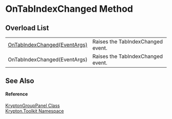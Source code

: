 # OnTabIndexChanged Method


## Overload List
<table>
<tr>
<td><a href="011cdacb-c5c1-4723-fde2-7f08dc8926a2.md">OnTabIndexChanged(EventArgs)</a></td>
<td>Raises the TabIndexChanged event.</td></tr>
<tr>
<td>OnTabIndexChanged(EventArgs)</td>
<td>Raises the TabIndexChanged event.</td></tr>
</table>

## See Also


#### Reference
<a href="70824414-2ab5-633e-5d48-8e3c9339230f.md">KryptonGroupPanel Class</a>  
<a href="79d2eac2-21f4-54ff-7552-b20c33c30600.md">Krypton.Toolkit Namespace</a>  
